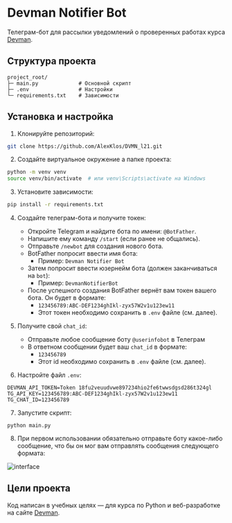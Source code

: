 # Devman Notifier Bot

Телеграм-бот для рассылки уведомлений о проверенных работах курса [Devman](https://dvmn.org).

## Структура проекта

```
project_root/
├─ main.py             # Основной скрипт
├─ .env                # Настройки
└─ requirements.txt    # Зависимости
```

## Установка и настройка

1. Клонируйте репозиторий:

```bash
git clone https://github.com/AlexKlos/DVMN_l21.git
```

2. Создайте виртуальное окружение а папке проекта:

```bash
python -m venv venv
source venv/bin/activate  # или venv\Scripts\activate на Windows
```

3. Установите зависимости:

```bash
pip install -r requirements.txt
```

4. Создайте телеграм-бота и получите токен:
    - Откройте Telegram и найдите бота по имени: `@BotFather`.
    - Напишите ему команду `/start` (если ранее не общались).
    - Отправьте `/newbot` для создания нового бота.
    - BotFather попросит ввести имя бота:
        - Пример: `Devman Notifier Bot`
    - Затем попросит ввести юзернейм бота (должен заканчиваться на `bot`):
        - Пример: `DevmanNotifierBot`
    - После успешного создания BotFather вернёт вам токен вашего бота. Он будет в формате:
        - `123456789:ABC-DEF1234ghIkl-zyx57W2v1u123ew11`
        - Этот токен необходимо сохранить в `.env` файле (см. далее).

5. Получите свой `chat_id`:
    - Отправьте любое сообщение боту `@userinfobot` в Телеграм
    - В ответном сообщении будет ваш `chat_id` в формате:
        - `123456789`
        - Этот id необходимо сохранить в `.env` файле (см. далее).

6. Настройте файл `.env`:

```env
DEVMAN_API_TOKEN=Token 18fu2veuudvwe897234hio2fe6twwsdgsd286t324gl
TG_API_KEY=123456789:ABC-DEF1234ghIkl-zyx57W2v1u123ew11
TG_CHAT_ID=123456789
```

7. Запустите скрипт:
```
python main.py
```

8. При первом использовании обязательно отправьте боту какое-либо сообщение, что бы он мог вам отправлять сообщения следующего формата:

![interface](screenshot.png)

## Цели проекта

Код написан в учебных целях — для курса по Python и веб-разработке на сайте [Devman](https://dvmn.org).
